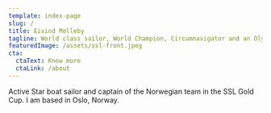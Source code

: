 ```yaml
---
template: index-page
slug: /
title: Eivind Melleby
tagline: World class sailor, World Champion, Circumnavigator and an Olympian
featuredImage: /assets/ssl-front.jpeg
cta:
  ctaText: Know more
  ctaLink: /about
---
```

Active Star boat sailor and captain of the Norwegian team in the SSL Gold Cup. I am based in Oslo, Norway.